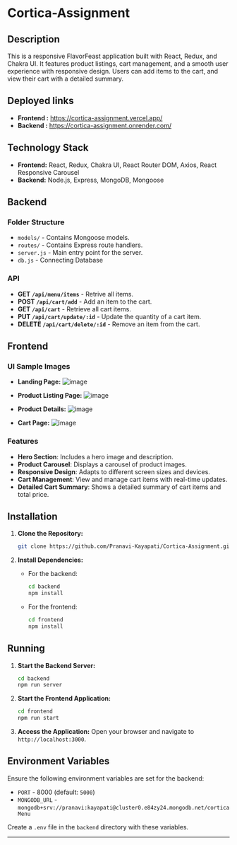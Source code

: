 # Cortica-Assignment

## Description

This is a responsive FlavorFeast application built with React, Redux, and Chakra UI. It features product listings, cart management, and a smooth user experience with responsive design. Users can add items to the cart, and view their cart with a detailed summary.

## Deployed links
- **Frontend :**
   https://cortica-assignment.vercel.app/
- **Backend :**
  https://cortica-assignment.onrender.com/

## Technology Stack
- **Frontend:** 
React, Redux, Chakra UI, React Router DOM, Axios, React Responsive Carousel
- **Backend:**
Node.js, Express, MongoDB, Mongoose

## Backend

### Folder Structure

- `models/` - Contains Mongoose models.
- `routes/` - Contains Express route handlers.
- `server.js` - Main entry point for the server.
- `db.js` - Connecting Database

### API

- **GET `/api/menu/items`** - Retrive all items.
- **POST `/api/cart/add`** - Add an item to the cart.
- **GET `/api/cart`** - Retrieve all cart items.
- **PUT `/api/cart/update/:id`** - Update the quantity of a cart item.
- **DELETE `/api/cart/delete/:id`** - Remove an item from the cart.

## Frontend

### UI Sample Images

- **Landing Page:**
  ![image](https://github.com/user-attachments/assets/5c382478-d9bc-46cb-9cbe-59a3cce27167)



- **Product Listing Page:**
 ![image](https://github.com/user-attachments/assets/dbe02421-aba5-4327-b7b5-328444e02b02)


- **Product Details:**
  ![image](https://github.com/user-attachments/assets/dbb64111-6abe-4028-b780-8045994c6a92)
  

- **Cart Page:**
  ![image](https://github.com/user-attachments/assets/e196fea2-6042-4548-87f4-5f045e07dbf2)




### Features

- **Hero Section**: Includes a hero image and description.
- **Product Carousel**: Displays a carousel of product images.
- **Responsive Design**: Adapts to different screen sizes and devices.
- **Cart Management**: View and manage cart items with real-time updates.
- **Detailed Cart Summary**: Shows a detailed summary of cart items and total price.


## Installation

1. **Clone the Repository:**
   ```bash
   git clone https://github.com/Pranavi-Kayapati/Cortica-Assignment.git
   ```

2. **Install Dependencies:**
   - For the backend:
     ```bash
     cd backend
     npm install
     ```
   - For the frontend:
     ```bash
     cd frontend
     npm install
     ```

## Running

1. **Start the Backend Server:**
   ```bash
   cd backend
   npm run server
   ```

2. **Start the Frontend Application:**
   ```bash
   cd frontend
   npm run start
   ```

3. **Access the Application:**
   Open your browser and navigate to `http://localhost:3000`.

## Environment Variables

Ensure the following environment variables are set for the backend:

- `PORT` - 8000 (default: `5000`)
- `MONGODB_URL` - `mongodb+srv://pranavi:kayapati@cluster0.e84zy24.mongodb.net/corticaMenu`

Create a `.env` file in the `backend` directory with these variables.


  ----

